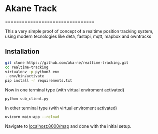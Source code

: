 # Akane Track
================================

This a very simple proof of concept of a realtime position tracking system, using modern tecnologies like deta, fastapi, mqtt, mapbox and owntracks


Installation
------------

```bash
git clone https://github.com/aka-ne/realtime-tracking.git
cd realtime-tracking
virtualenv -p python3 env 
. env/bin/activate
pip install -r requirements.txt
```

Now in one terminal type (with virtual enviroment activated)
```bash
python sub_client.py
```

In other terminal type (with virtual enviroment activated)
```bash
uvicorn main:app --reload
```

Navigate to [localhost:8000/map](http://localhost:8000/map) and done with the initial setup.


